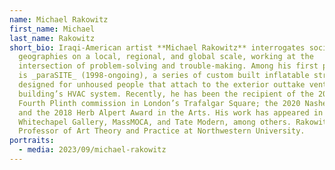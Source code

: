 ```yaml
---
name: Michael Rakowitz
first_name: Michael
last_name: Rakowitz
short_bio: Iraqi-American artist **Michael Rakowitz** interrogates social
  geographies on a local, regional, and global scale, working at the
  intersection of problem-solving and trouble-making. Among his first projects
  is _paraSITE_ (1998-ongoing), a series of custom built inflatable structures
  designed for unhoused people that attach to the exterior outtake vents of a
  building’s HVAC system. Recently, he has been the recipient of the 2018-2020
  Fourth Plinth commission in London’s Trafalgar Square; the 2020 Nasher Prize;
  and the 2018 Herb Alpert Award in the Arts. His work has appeared in MoMA,
  Whitechapel Gallery, MassMOCA, and Tate Modern, among others. Rakowitz is a
  Professor of Art Theory and Practice at Northwestern University.
portraits:
  - media: 2023/09/michael-rakowitz
---
```

